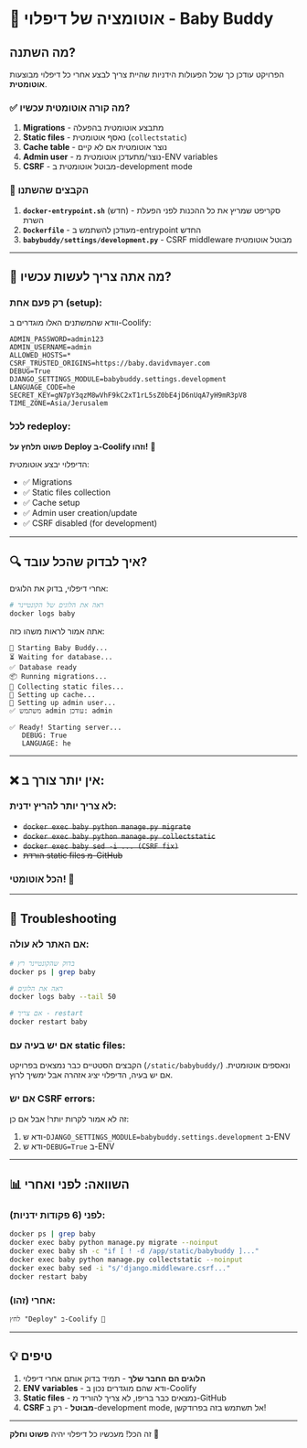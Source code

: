 # 🚀 אוטומציה של דיפלוי - Baby Buddy

## מה השתנה?

הפרויקט עודכן כך שכל הפעולות הידניות שהיית צריך לבצע אחרי כל דיפלוי מבוצעות **אוטומטית**.

### ✅ מה קורה אוטומטית עכשיו?

1. **Migrations** - מתבצע אוטומטית בהפעלה
2. **Static files** - נאסף אוטומטית (`collectstatic`)
3. **Cache table** - נוצר אוטומטית אם לא קיים
4. **Admin user** - נוצר/מתעדכן אוטומטית מ-ENV variables
5. **CSRF** - מבוטל אוטומטית ב-development mode

### 📝 הקבצים שהשתנו

1. **`docker-entrypoint.sh`** (חדש) - סקריפט שמריץ את כל ההכנות לפני הפעלת השרת
2. **`Dockerfile`** - מעודכן להשתמש ב-entrypoint החדש
3. **`babybuddy/settings/development.py`** - CSRF middleware מבוטל אוטומטית

---

## 🎯 מה אתה צריך לעשות עכשיו?

### רק פעם אחת (setup):

וודא שהמשתנים האלו מוגדרים ב-Coolify:

```env
ADMIN_PASSWORD=admin123
ADMIN_USERNAME=admin
ALLOWED_HOSTS=*
CSRF_TRUSTED_ORIGINS=https://baby.davidvmayer.com
DEBUG=True
DJANGO_SETTINGS_MODULE=babybuddy.settings.development
LANGUAGE_CODE=he
SECRET_KEY=gN7pY3qzM8wVhF9kC2xT1rL5sZ0bE4jD6nUqA7yH9mR3pV8
TIME_ZONE=Asia/Jerusalem
```

### לכל redeploy:

**פשוט תלחץ על Deploy ב-Coolify וזהו!** 🎉

הדיפלוי יבצע אוטומטית:

- ✅ Migrations
- ✅ Static files collection
- ✅ Cache setup
- ✅ Admin user creation/update
- ✅ CSRF disabled (for development)

---

## 🔍 איך לבדוק שהכל עובד?

אחרי דיפלוי, בדוק את הלוגים:

```bash
# ראה את הלוגים של הקונטיינר
docker logs baby
```

אתה אמור לראות משהו כזה:

```
🚀 Starting Baby Buddy...
⏳ Waiting for database...
✅ Database ready
📦 Running migrations...
🎨 Collecting static files...
💾 Setting up cache...
👤 Setting up admin user...
✅ משתמש admin עודכן: admin

✅ Ready! Starting server...
   DEBUG: True
   LANGUAGE: he
```

---

## ❌ אין יותר צורך ב:

### לא צריך יותר להריץ ידנית:

- ~~`docker exec baby python manage.py migrate`~~
- ~~`docker exec baby python manage.py collectstatic`~~
- ~~`docker exec baby sed -i ... (CSRF fix)`~~
- ~~הורדת static files מ-GitHub~~

### הכל אוטומטי! 🎊

---

## 🚨 Troubleshooting

### אם האתר לא עולה:

```bash
# בדוק שהקונטיינר רץ
docker ps | grep baby

# ראה את הלוגים
docker logs baby --tail 50

# אם צריך - restart
docker restart baby
```

### אם יש בעיה עם static files:

הקבצים הסטטיים כבר נמצאים בפרויקט (`/static/babybuddy/`) ונאספים אוטומטית.
אם יש בעיה, הדיפלוי יציג אזהרה אבל ימשיך לרוץ.

### אם יש CSRF errors:

זה לא אמור לקרות יותר! אבל אם כן:

1. ודא ש-`DJANGO_SETTINGS_MODULE=babybuddy.settings.development` ב-ENV
2. ודא ש-`DEBUG=True` ב-ENV

---

## 📊 השוואה: לפני ואחרי

### לפני (6 פקודות ידניות):

```bash
docker ps | grep baby
docker exec baby python manage.py migrate --noinput
docker exec baby sh -c "if [ ! -d /app/static/babybuddy ]..."
docker exec baby python manage.py collectstatic --noinput
docker exec baby sed -i "s/'django.middleware.csrf..."
docker restart baby
```

### אחרי (זהו):

```
לחץ "Deploy" ב-Coolify 🎉
```

---

## 💡 טיפים

1. **הלוגים הם החבר שלך** - תמיד בדוק אותם אחרי דיפלוי
2. **ENV variables** - ודא שהם מוגדרים נכון ב-Coolify
3. **Static files** - נמצאים כבר בריפו, לא צריך להוריד מ-GitHub
4. **CSRF מבוטל** - רק ב-development mode, אל תשתמש בזה בפרודקשן!

---

זה הכל! מעכשיו כל דיפלוי יהיה **פשוט וחלק** 🚀
